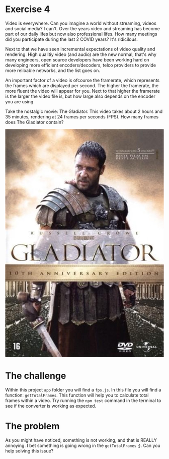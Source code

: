 # Exercise 4

Video is everywhere. Can you imagine a world without streaming, videos and social media? I can't. Over the years video and streaming has become part of our daily lifes but now also professional lifes. How many meetings did you participate during the last 2 COVID years? It's ridicilous. 

Next to that we have seen incremental expectations of video quality and rendering. High qualitiy video (and audio) are the new normal, that's why many engineers, open source developers have been working hard on developing more efficient encoders/decoders, telco providers to provide more relibable networks, and the list goes on.

An important factor of a video is ofcourse the framerate, which represents the frames which are displayed per second. The higher the framerate, the more fluent the video will appear for you. Next to that higher the framerate is the larger the video file is, but how large also depends on the encoder you are using.

Take the nostalgic movie: The Gladiator. This video takes about 2 hours and 35 minutes, rendering at 24 frames per seconds (FPS). How many frames does The Gladiator contain?

![Gladiator](../images/gladiator.jpg)

# The challenge

Within this project `app` folder you will find a `fps.js`. In this file you will find a function: `getTotalFrames`. This function will help you to calculate total frames within a video. Try running the `npm test` command in the terminal to see if the converter is working as expected.

# The problem

As you might have noticed, something is not working, and that is REALLY annoying. I bet something is going wrong in the `getTotalFrames` ;). Can you help solving this issue?
